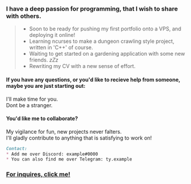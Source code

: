 ### I have a deep passion for programming, that I wish to share with others.

>* Soon to be ready for pushing my first portfolio onto a VPS, and deploying it online!
>* Learning ncurses to make a dungeon crawling style project, written in 'C++' of course.
>* Waiting to get started on a gardening application with some new friends. *zZz*
>* Rewriting my CV with a new sense of effort.

#### If you have any questions, or you'd like to recieve help from someone, maybe you are just starting out:
I'll make time for you.
<br>Dont be a stranger.
<br>
<div>

#### You'd like me to collaborate?
My vigilance for fun, new projects never falters.
<br>I'll gladly contribute to anything that is satisfying to work on!
<br>
  
```markdown
Contact:
* Add me over Discord: example#0000
* You can also find me over Telegram: ty.example
```
### [For inquires, click me!](mailto:demo@demo.com) 
